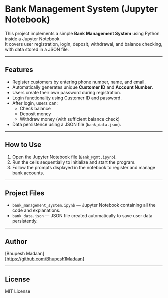 # Bank Management System (Jupyter Notebook)

This project implements a simple **Bank Management System** using Python inside a Jupyter Notebook.  
It covers user registration, login, deposit, withdrawal, and balance checking, with data stored in a JSON file.

---

## Features

- Register customers by entering phone number, name, and email.
- Automatically generates unique **Customer ID** and **Account Number**.
- Users create their own password during registration.
- Login functionality using Customer ID and password.
- After login, users can:
  - Check balance
  - Deposit money
  - Withdraw money (with sufficient balance check)
- Data persistence using a JSON file (`bank_data.json`).

---

## How to Use

1. Open the Jupyter Notebook file (`Bank_Mgmt.ipynb`).
2. Run the cells sequentially to initialize and start the program.
3. Follow the prompts displayed in the notebook to register and manage bank accounts.

---

## Project Files

- `bank_management_system.ipynb` — Jupyter Notebook containing all the code and explanations.
- `bank_data.json` — JSON file created automatically to save user data persistently.


---

## Author

[Bhupesh Madaan]  
[https://github.com/Bhupesh1Madaan]

---

## License

MIT License

